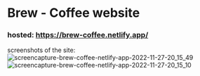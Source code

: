 # Brew - Coffee website

### hosted: https://brew-coffee.netlify.app/

screenshots of the site:
![screencapture-brew-coffee-netlify-app-2022-11-27-20_15_49](https://user-images.githubusercontent.com/85427449/204141997-b92187d5-e395-402a-aa67-75f705357d98.png)
![screencapture-brew-coffee-netlify-app-2022-11-27-20_15_10](https://user-images.githubusercontent.com/85427449/204142002-226ee493-f44f-4e64-acb2-b1ae4f5b93e0.png)
